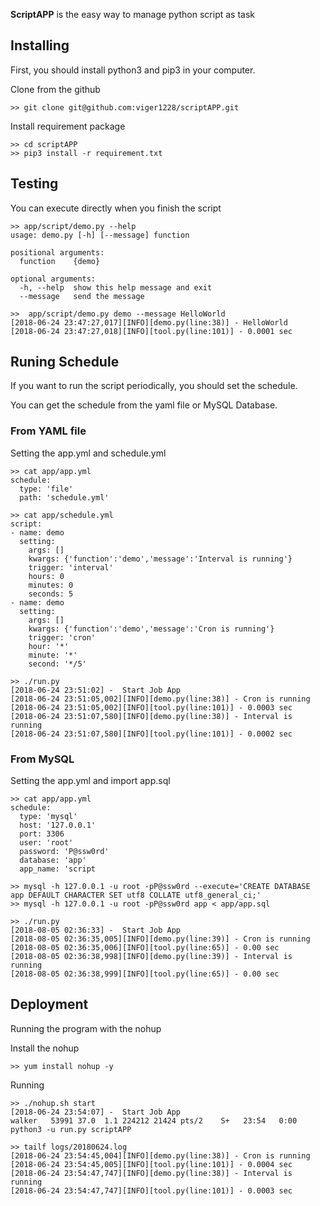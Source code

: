 **ScriptAPP** is the easy way to manage python script as task
## Installing
First, you should install python3 and pip3 in your computer.

Clone from the github

    >> git clone git@github.com:viger1228/scriptAPP.git
Install requirement package

    >> cd scriptAPP
    >> pip3 install -r requirement.txt

## Testing

You can execute directly when you finish the script

    >> app/script/demo.py --help
    usage: demo.py [-h] [--message] function

    positional arguments:
      function    {demo}

    optional arguments:
      -h, --help  show this help message and exit
      --message   send the message

    >>  app/script/demo.py demo --message HelloWorld
    [2018-06-24 23:47:27,017][INFO][demo.py(line:38)] - HelloWorld
    [2018-06-24 23:47:27,018][INFO][tool.py(line:101)] - 0.0001 sec
    
## Runing Schedule

If you want to run the script periodically, you should set the schedule.

You can get the schedule from the yaml file or MySQL Database. 

### From YAML file

Setting the app.yml and schedule.yml
    
    >> cat app/app.yml
    schedule:
      type: 'file'
      path: 'schedule.yml'
    
    >> cat app/schedule.yml
    script:
    - name: demo
      setting:
        args: []
        kwargs: {'function':'demo','message':'Interval is running'}
        trigger: 'interval'
        hours: 0
        minutes: 0
        seconds: 5
    - name: demo
      setting:
        args: []
        kwargs: {'function':'demo','message':'Cron is running'}
        trigger: 'cron'
        hour: '*'
        minute: '*'
        second: '*/5'

    >> ./run.py 
    [2018-06-24 23:51:02] -  Start Job App
    [2018-06-24 23:51:05,002][INFO][demo.py(line:38)] - Cron is running
    [2018-06-24 23:51:05,002][INFO][tool.py(line:101)] - 0.0003 sec
    [2018-06-24 23:51:07,580][INFO][demo.py(line:38)] - Interval is running
    [2018-06-24 23:51:07,580][INFO][tool.py(line:101)] - 0.0002 sec

### From MySQL

Setting the app.yml and import app.sql

    >> cat app/app.yml
    schedule:
      type: 'mysql'
      host: '127.0.0.1'
      port: 3306
      user: 'root'
      password: 'P@ssw0rd'
      database: 'app'
      app_name: 'script
      
    >> mysql -h 127.0.0.1 -u root -pP@ssw0rd --execute='CREATE DATABASE app DEFAULT CHARACTER SET utf8 COLLATE utf8_general_ci;'
    >> mysql -h 127.0.0.1 -u root -pP@ssw0rd app < app/app.sql
    
    >> ./run.py 
    [2018-08-05 02:36:33] -  Start Job App
    [2018-08-05 02:36:35,005][INFO][demo.py(line:39)] - Cron is running
    [2018-08-05 02:36:35,006][INFO][tool.py(line:65)] - 0.00 sec
    [2018-08-05 02:36:38,998][INFO][demo.py(line:39)] - Interval is running
    [2018-08-05 02:36:38,999][INFO][tool.py(line:65)] - 0.00 sec

## Deployment
Running the program with the nohup 

Install the nohup 

    >> yum install nohup -y

Running

    >> ./nohup.sh start
    [2018-06-24 23:54:07] -  Start Job App
    walker   53991 37.0  1.1 224212 21424 pts/2    S+   23:54   0:00 python3 -u run.py scriptAPP

    >> tailf logs/20180624.log 
    [2018-06-24 23:54:45,004][INFO][demo.py(line:38)] - Cron is running
    [2018-06-24 23:54:45,005][INFO][tool.py(line:101)] - 0.0004 sec
    [2018-06-24 23:54:47,747][INFO][demo.py(line:38)] - Interval is running
    [2018-06-24 23:54:47,747][INFO][tool.py(line:101)] - 0.0003 sec
